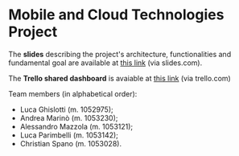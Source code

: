 # Mobile and Cloud Technologies Project

The __slides__ describing the project's architecture, functionalities and fundamental goal are available at [this link](https://slides.com/lucaghislotti/tcm_lab_project) (via slides.com). 

The __Trello shared dashboard__ is avaiable at [this link](https://trello.com/b/a8lB56LH/tedxproject) (via trello.com)

Team members (in alphabetical order):
- Luca Ghislotti (m. 1052975);
- Andrea Marinò (m. 1053230);
- Alessandro Mazzola (m. 1053121);
- Luca Parimbelli (m. 1053142);
- Christian Spano (m. 1053028).
